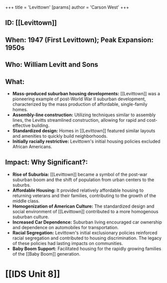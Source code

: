 +++
 title = 'Levittown'
[params]
	author = 'Carson West'
+++
## ID: [[Levittown]] 
## When: 1947 (First Levittown); Peak Expansion: 1950s

## Who: William Levitt and Sons

## What: 

*   **Mass-produced suburban housing developments:**  [[Levittown]] was a pioneering example of post-World War II suburban development, characterized by the mass production of affordable, single-family homes.
*   **Assembly-line construction:** Utilizing techniques similar to assembly lines, the Levitts streamlined construction, allowing for rapid and cost-effective building.
*   **Standardized design:**  Homes in [[Levittown]] featured similar layouts and amenities to quickly build neighborhoods.
*   **Initially racially restrictive:** Levittown's initial housing policies excluded African Americans.

## Impact: Why Significant?:

*   **Rise of Suburbia:** [[Levittown]] became a symbol of the post-war suburban boom and the shift of population from urban centers to the suburbs.
*   **Affordable Housing:** It provided relatively affordable housing to returning veterans and their families, contributing to the growth of the middle class.
*   **Homogenization of American Culture:** The standardized design and social environment of [[Levittown]] contributed to a more homogenous suburban culture.
*   **Increased Car Dependence:**  Suburban living encouraged car ownership and dependence on automobiles for transportation.
*   **Racial Segregation:**  Levittown's initial exclusionary policies reinforced racial segregation and contributed to housing discrimination.  The legacy of these policies had lasting impacts on communities.
*   **Baby Boom Support:** Facilitated housing for the rapidly growing families of the [[Baby Boom]] generation.

# [[IDS Unit 8]]